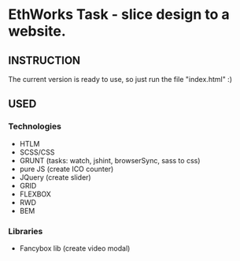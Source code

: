 # EthWorks Task - slice design to a website.

## INSTRUCTION
The current version is ready to use, so just run the file "index.html" :)

## USED
### Technologies
* HTLM
* SCSS/CSS
* GRUNT (tasks: watch, jshint, browserSync, sass to css)
* pure JS (create ICO counter)
* JQuery (create slider)
* GRID
* FLEXBOX
* RWD
* BEM
### Libraries
* Fancybox lib (create video modal)
